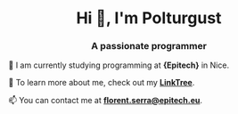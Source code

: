<h1 align="center">Hi 👋, I'm Polturgust</h1>
<h3 align="center">A passionate programmer</h3>

🌱 I am currently studying programming at **{Epitech}** in Nice.

📄 To learn more about me, check out my **[LinkTree](https://linktr.ee/florent_serra)**.

📫 You can contact me at **[florent.serra@epitech.eu](mailto:florent.serra@epitech.eu)**.

